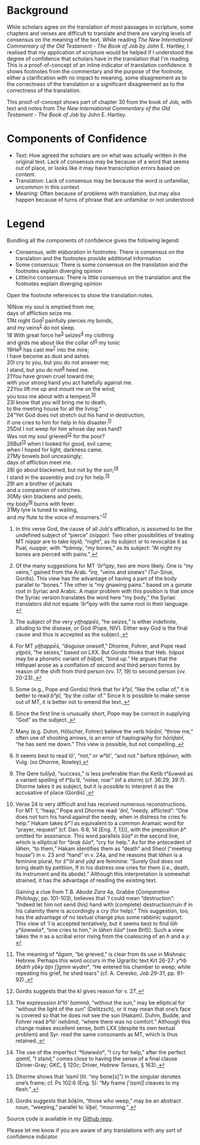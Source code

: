 <!-- 
.. title: Bible Translation Confidence
.. slug: bible-translation-confidence
.. date: 2018-10-03 11:50:11 UTC+10:00
.. spellcheck_exceptions: Hartley,ConnectBox,repo,Github
.. tags: 
.. stylesheet_urls: /translation-confidence/css/translation-confidence.css,/translation-confidence/css/bigfoot-number.css
.. script_urls: /translation-confidence/js/jquery-2.2.4.min.js,/translation-confidence/js/bigfoot.min.js,/translation-confidence/js/translation-confidence.js
.. link: 
.. description: 
.. type: text
.. template: project.tmpl
-->

# Background

While scholars agree on the translation of most passages in scripture, some chapters and verses are difficult to translate and there are varying levels of consensus on the meaning of the text. While reading _The New International Commentary of the Old Testament - The Book of Job_ by John E. Hartley, I realised that my application of scripture would be helped if I understood the degree of confidence that scholars have in the translation that I'm reading. This is a proof-of-concept of an inline indicator of translation confidence. It shows footnotes from the commentary and the purpose of the footnote, either a clarification with no impact to meaning, some disagreement as to the correctness of the translation or a significant disagreement as to the correctness of the translation.

This proof-of-concept shows part of chapter 30 from the book of Job, with text and notes from _The New International Commentary of the Old Testament - The Book of Job_ by John E. Hartley.

# Components of Confidence

* Text: How agreed the scholars are on what was actually written in the original text. Lack of consensus may be because of a word that seems out of place, or looks like it may have transcription errors based on content.
* Translation: Lack of consensus may be because the word is unfamiliar, uncommon in this context
* Meaning: Often because of problems with translation, but may also happen because of turns of phrase that are unfamiliar or not understood


# Legend
Bundling all the components of confidence gives the following legend:

* <span class="clarification">Consensus, with elaboration in footnotes</span>: There is consensus on the translation and the footnotes provide additional information
* <span class="minor">Some consensus</span>: There is some consensus on the translation and the footnotes explain diverging opinion
* <span class="major">Little/no consensus</span>: There is little consensus on the translation and the footnotes explain diverging opinion

Open the footnote references to show the translation notes.

<div class="passage">
<div class="initial-verse-line"><span class="verse-number">16</span>Now my soul is emptied from me;</div>
<div class="additional-verse-line">days of affliction seize me.</div>
<div class="initial-verse-line"><span class="verse-number">17</span><span class="minor">At night God</span><sup id="fnref:1"><a href="#fn:1" rel="footnote">1</a></sup> painfully pierces my bonds,</div>
<div class="additional-verse-line">and <span class="minor">my veins</span><sup id="fnref:2"><a href="#fn:2">2</a></sup> do not sleep.</div>
<div class="initial-verse-line"><span class="verse-number">18</span> With great force <span class="clarification">he</span><sup id="fnref:3"><a href="#fn:3">3</a></sup> <span class="minor">seizes</span><sup id="fnref:4"><a href="#fn:4">4</a></sup> my clothing</div>
<div class="additional-verse-line">and girds me about <span class="minor">like the collar of</span><sup id="fnref:5"><a href="#fn:5">5</a></sup> my tunic</div>
<div class="initial-verse-line"><span class="verse-number">19</span><span class="clarification">He</span><sup id="fnref:6"><a href="#fn:6">6</a></sup> <span class="minor">has cast me</span><sup id="fnref:7"><a href="#fn:7">7</a></sup> into the mire;</div>
<div class="additional-verse-line">I have become as dust and ashes.</div>
<div class="initial-verse-line"><span class="verse-number">20</span>I cry to you, but you do not answer me;</div>
<div class="additional-verse-line">I stand, but you do <span class="clarification">not</span><sup id="fnref:8"><a href="#fn:8">8</a></sup> heed me.</div>
<div class="initial-verse-line"><span class="verse-number">21</span>You have grown cruel toward me;</div>
<div class="additional-verse-line">with your strong hand you act hatefully against me.</div>
<div class="initial-verse-line"><span class="verse-number">22</span>You lift me up and mount me on the wind;</div>
<div class="additional-verse-line">you toss me about <span class="minor">with a tempest</span>.<sup id="fnref:10"><a href="#fn:10">10</a></sup></div>
<div class="initial-verse-line"><span class="verse-number">23</span>I know that you will bring me to death,</div>
<div class="additional-verse-line">to the meeting house for all the living.”</div>
<div class="initial-verse-line"><span class="verse-number">24</span>“<span class="major">Yet God does not stretch out his hand in destruction,</span></div>
<div class="additional-verse-line"><span class="major">if one cries to him for help in his disaster</span>.<sup id="fnref:11"><a href="#fn:11">11</a></sup></div>
<div class="initial-verse-line"><span class="verse-number">25</span>Did I not weep for him whose day was hard?</div>
<div class="additional-verse-line">Was not my soul <span class="clarification">grieved</span><sup id="fnref:12"><a href="#fn:12">12</a></sup> for the poor?</div>
<div class="initial-verse-line"><span class="verse-number">26</span><span class="clarification">But</span><sup id="fnref:13"><a href="#fn:13">13</a></sup> when I looked for good, evil came;</div>
<div class="additional-verse-line">when I hoped for light, darkness came.</div>
<div class="initial-verse-line"><span class="verse-number">27</span>My bowels boil unceasingly;</div>
<div class="additional-verse-line">days of affliction meet me.</div>
<div class="initial-verse-line"><span class="verse-number">28</span>I go about blackened, but <span class="minor">not by the sun</span>;<sup id="fnref:14"><a href="#fn:14">14</a></sup></div>
<div class="additional-verse-line">I stand in the assembly and <span class="clarification">cry for help</span>.<sup id="fnref:15"><a href="#fn:15">15</a></sup></div>
<div class="initial-verse-line"><span class="verse-number">29</span>I am a brother of jackals</div>
<div class="additional-verse-line">and a companion of ostriches.</div>
<div class="initial-verse-line"><span class="verse-number">30</span>My skin blackens and peels;</div>
<div class="additional-verse-line"><span class="clarification">my body</span><sup id="fnref:16"><a href="#fn:16">16</a></sup> burns with fever.</div>
<div class="initial-verse-line"><span class="verse-number">31</span>My lyre is tuned to wailing,</div>
<div class="additional-verse-line">and my flute to <span class="minor">the voice of mourners</span>.”<sup id="fnref:17"><a href="#fn:17">17</a></sup></div>
</div>

<div class="footnotes"><ol>
    <li class="footnote" id="fn:1">
        <p>In this verse God, the cause of all Job's afflication, is assumed to be the undefined subject of “pierce” <i>(niqqar)</i>. Two other possibilities of treating MT <i>niqqar</i> are to take <i>laylâ</I>, “night”, as its subject or to revocalize it as Pual, <i>nuqqar</i>, with <i>‘ªṣāmay</i>, “my bones,” as its subject: “At night my bones are pierced with pains.”<a href="#fnref:1" title="return to article"> ↩</a></p>
    </li>
    <li class="footnote" id="fn:2">
        <p>Of the many suggestions for MT <i>‘ōrᵉqay</i>, two are more likely. One is “my veins,” gained from the Arab. <i>ᵉirq</i>, “veins and sinews” (Tur-Sinai, Gordis). This view has the advantage of having a part of the body parallel to “bones.” The other is “my gnawing pains.” based on a gonate root in Syriac and Arabic. A major problem with this position is that since the Syriac version translates the word here “my body,” the Syriac translators did not equate <i>‘ōrᵉqay</i> with the same root in their language.<a href="#fnref:2" title="return to article"> ↩</a></p>
    </li>
    <li class="footnote" id="fn:3">
        <p>The subject of the very <i>yiṯḥappēś</i>, “he seizes,” is either indefinite, alluding to the disease, or God (Pope, NIV). Either way God is the final cause and thus is accepted as the subject.<a href="#fnref:3" title="return to article"> ↩</a></p>
    </li>
    <li class="footnote" id="fn:4">
        <p>For MT <i>yiṯḥappēś</i>, “disguise oneself,” Dhorme, Fohrer, and Pope read <i>yiṯpōś</i>, “he seizes,” based on LXX. But Gordis thinks that Heb. <i>ḥāpaś</i> may be a phonetic variant of <i>ḥāḇaš</i>, “bind up.” He argues that the Hithpael arose as a conflation of second and third person forms by reason of the shift from third person (vv. 17, 19) to second person (vv. 20-23).<a href="#fnref:4" title="return to article"> ↩</a></p>
    </li>
    <li class="footnote" id="fn:5">
        <p>Some (e.g., Pope and Gordis) think that for <i>kᵉpî</i>, “like the collar of,” it is better to read <i>bᵉpî</i>, “by the collar of.” Since it is possible to make sense out of MT, it is better not to emend the text.<a href="#fnref:5" title="return to article"> ↩</a></p>
    </li>
    <li class="footnote" id="fn:6">
        <p>Since the first line is unusually short, Pope may be correct in supplying “God” as the subject.<a href="#fnref:6" title="return to article"> ↩</a></p>
    </li>
    <li class="footnote" id="fn:7">
        <p>Many (e.g. Duhm, Hölscher, Fohrer) believe the verb <i>hōrānî</i>, “throw me,” often use of shooting arrows, is an error of haplography for <i>hōriḏanî</i>, “he has sent me down.” This view is possible, but not compelling.<a href="#fnref:7" title="return to article"> ↩</a></p>
    </li>
    <li class="footnote" id="fn:8">
        <p>It seems best to read <i>lō’</i>, “not,” or <i>wᵉlō’</i>, “and not.” before <i>tiṯbōnen</i>, with Vulg. (so Dhorme, Rowley)<a href="#fnref:8" title="return to article"> ↩</a></p>
    </li>
    <li class="footnote" id="fn:10">
        <p>The Qere <i>tušîyâ</i>, “success,” is less preferable than the Ketib <i>tᵉšuwwâ</i> as a variant spelling of <i>tᵉšu’â</i>, “noise, roar” (of a storm) (cf. 36:29, 39:7). Dhorme takes it as subject, but it is possible to interpret it as the accusative of place (Gordis).<a href="#fnref:10" title="return to article"> ↩</a></p>
    </li>
    <li class="footnote" id="fn:11">
         <p>Verse 24 is very difficult and has received numerous reconstructions. For MT <i>‛î</i>, “heap,” Pope and Dhorme read <i>‛ānî</i>, “needy, afflicted”: “One does not turn his hand against the needy, when in distress he cries fo help.” Hakam takes <i>bᵉ‛î</i> as equivalent to a common Aramaic word for “prayer, request” (cf. Dan. 6:8, 14 [Eng. 7, 13]), with the preposition <i>bᵉ</i> omitted for assonance. This word parallels <i>šûaᵉ</i> in the second line, which is elliptical for <i>ᵉāraḵ šûaᵉ</i>, “cry for help.” As for the antecedent of <i>lāhen</i>, “to them,” Hakam identifies them as “death” and Sheol (“meeting house”) in v. 23 and “hand” in v. 24a, and he reasons that <i>lāhen</i> is a feminine plural, for <i>šᵉ’ôl</i> and <i>yāḏ</i> are feminine: “Surely God does not bring death by petitiion, If in his distress one cries for them (i.e., death, its instrument and its abode).” Although this interpretation is somewhat strained, it has the advantage of reading the existing text.</p>
        <p>Gaining a clue from T.B. <i>Aboda Zara</i> 4a, Grabbe (<i>Comparative Philology</i>, pp. 101-103), believes that <i>‛î</i> could mean “destruction”: “Indeed let him not send (his) hand with (complete) destruction/ruin if in his calamity there is accordingly a cry (for help).” This suggestion, too, has the advantage of no textual change plus some rabbinic support. This view of <i>‛î</i> is accepted tentatively, but it seems best to find <i>lōh yᵉšawwēaᵉ</i>, “one cries to him,” in <i>lāhen šûaᵉ</i> (see BHS). Such a view takes the <i>n</i> as a scribal error rising from the coalescing of an <i>h</i> and a <i>y</i>.<a href="#fnref:11" title="return to article"> ↩</a></p>
    </li>
    <li class="footnote" id="fn:12">
         <p>The meaning of <i>ᵉāgam</i>, “be grieved,” is clear from its use in Mishnaic Hebrew. Perhaps this word occurs in the Ugraritic text Krt 26-27: <i>yᵉrb bḥdrh ybky bṯn []gmm wydmᵉ</i>, “He entered his chamber to weep; while repeating his grief, he shed tears” (cf. A. Ceresko, <i>Job 29-31</i>, pp. 91-92).<a href="#fnref:12" title="return to article"> ↩</a></p>
    </li>
    <li class="footnote" id="fn:13">
         <p>Gordis suggests that the <i>kî</i> gives reason for v. 27.<a href="#fnref:13" title="return to article"> ↩</a></p>
    </li>
    <li class="footnote" id="fn:14">
         <p>The expresssion <i>bᵉlō’ ḥammâ</i>, “without the sun,” may be elliptical for “without the light of the sun” (Delitzsch), or it may mean that one’s face is covered so that he does not see the sun (Hakam). Duhm, Budde, and Fohrer read <i>bᵉlō’ neḥāmâ</i>, “where there was no comfort.” Although this change makes excellent sense, both LXX (despite its own textual problem) and Syr. read the same consonants as MT, which is thus retained.<a href="#fnref:14" title="return to article"> ↩</a></p>
    </li>
    <li class="footnote" id="fn:15">
        <p>The use of the imperfect <i>’ªšawwēaᵉ</i>, “I cry for help,” after the perfect <i>qamtî</i>, “I stand,” comes close to having the sense of a final clause (Driver-Gray; GKC, § 120c; Driver, <i>Hebrew Tenses</i>, § 163).<a href="#fnref:15" title="return to article"> ↩</a></p>
    </li>
    <li class="footnote" id="fn:16">
        <p>Dhorme shows that <i>‛aṣmî</i> (lit. “my bone[s]”) in the singular denotes one’s frame; cf. Ps 102:6 (Eng. 5): “My frame <i>[‛aṣmî]</i> cleaves to my flesh.”<a href="#fnref:16" title="return to article"> ↩</a></p>
    </li>
    <li class="footnote" id="fn:17">
        <p>Gordis suggests that <i>bōḵîm</i>, “those who weep,” may be an abstract noun, “weeping,” parallel to <i>’ēḇel</i>, “mourning.”<a href="#fnref:17" title="return to article"> ↩</a></p>
    </li>
</ol></div>


Source code is available in my [Github repo](https://github.com/edwinsteele/translation-confidence).

Please let me know if you are aware of any translations with any sort of confidence indicator.
